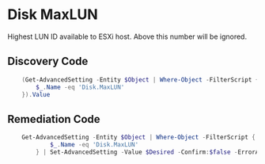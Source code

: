 # Disk MaxLUN
Highest LUN ID available to ESXi host.  Above this number will be ignored.
## Discovery Code
```powershell
    (Get-AdvancedSetting -Entity $Object | Where-Object -FilterScript {
        $_.Name -eq 'Disk.MaxLUN'
    }).Value
```

## Remediation Code
```powershell
    Get-AdvancedSetting -Entity $Object | Where-Object -FilterScript {
            $_.Name -eq 'Disk.MaxLUN'
        } | Set-AdvancedSetting -Value $Desired -Confirm:$false -ErrorAction Stop
```
